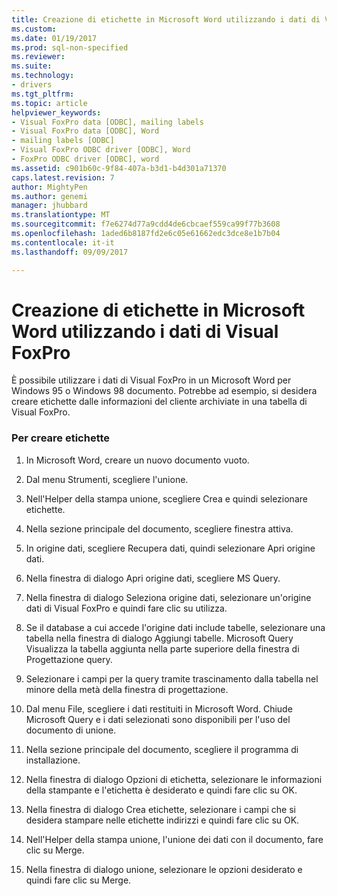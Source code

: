 ```yaml
---
title: Creazione di etichette in Microsoft Word utilizzando i dati di Visual FoxPro | Documenti Microsoft
ms.custom: 
ms.date: 01/19/2017
ms.prod: sql-non-specified
ms.reviewer: 
ms.suite: 
ms.technology:
- drivers
ms.tgt_pltfrm: 
ms.topic: article
helpviewer_keywords:
- Visual FoxPro data [ODBC], mailing labels
- Visual FoxPro data [ODBC], Word
- mailing labels [ODBC]
- Visual FoxPro ODBC driver [ODBC], Word
- FoxPro ODBC driver [ODBC], word
ms.assetid: c901b60c-9f84-407a-b3d1-b4d301a71370
caps.latest.revision: 7
author: MightyPen
ms.author: genemi
manager: jhubbard
ms.translationtype: MT
ms.sourcegitcommit: f7e6274d77a9cdd4de6cbcaef559ca99f77b3608
ms.openlocfilehash: 1aded6b8187fd2e6c05e61662edc3dce8e1b7b04
ms.contentlocale: it-it
ms.lasthandoff: 09/09/2017

---
```

# <a name="creating-mailing-labels-in-microsoft-word-using-visual-foxpro-data"></a>Creazione di etichette in Microsoft Word utilizzando i dati di Visual FoxPro
È possibile utilizzare i dati di Visual FoxPro in un Microsoft Word per Windows 95 o Windows 98 documento. Potrebbe ad esempio, si desidera creare etichette dalle informazioni del cliente archiviate in una tabella di Visual FoxPro.  
  
### <a name="to-create-mailing-labels"></a>Per creare etichette  
  
1.  In Microsoft Word, creare un nuovo documento vuoto.  
  
2.  Dal menu Strumenti, scegliere l'unione.  
  
3.  Nell'Helper della stampa unione, scegliere Crea e quindi selezionare etichette.  
  
4.  Nella sezione principale del documento, scegliere finestra attiva.  
  
5.  In origine dati, scegliere Recupera dati, quindi selezionare Apri origine dati.  
  
6.  Nella finestra di dialogo Apri origine dati, scegliere MS Query.  
  
7.  Nella finestra di dialogo Seleziona origine dati, selezionare un'origine dati di Visual FoxPro e quindi fare clic su utilizza.  
  
8.  Se il database a cui accede l'origine dati include tabelle, selezionare una tabella nella finestra di dialogo Aggiungi tabelle. Microsoft Query Visualizza la tabella aggiunta nella parte superiore della finestra di Progettazione query.  
  
9. Selezionare i campi per la query tramite trascinamento dalla tabella nel minore della metà della finestra di progettazione.  
  
10. Dal menu File, scegliere i dati restituiti in Microsoft Word. Chiude Microsoft Query e i dati selezionati sono disponibili per l'uso del documento di unione.  
  
11. Nella sezione principale del documento, scegliere il programma di installazione.  
  
12. Nella finestra di dialogo Opzioni di etichetta, selezionare le informazioni della stampante e l'etichetta è desiderato e quindi fare clic su OK.  
  
13. Nella finestra di dialogo Crea etichette, selezionare i campi che si desidera stampare nelle etichette indirizzi e quindi fare clic su OK.  
  
14. Nell'Helper della stampa unione, l'unione dei dati con il documento, fare clic su Merge.  
  
15. Nella finestra di dialogo unione, selezionare le opzioni desiderato e quindi fare clic su Merge.
